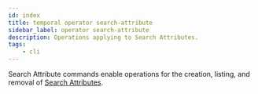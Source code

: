 ```yaml
---
id: index
title: temporal operator search-attribute
sidebar_label: operator search-attribute
description: Operations applying to Search Attributes.
tags:
	- cli
---
```


Search Attribute commands enable operations for the creation, listing, and removal of [Search Attributes](/concepts/what-is-a-search-attribute).

